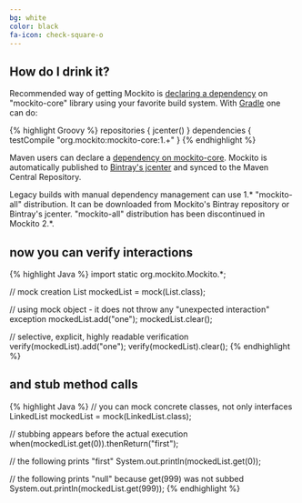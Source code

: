 ```yaml
---
bg: white
color: black
fa-icon: check-square-o
---
```


## How do I drink it?

Recommended way of getting Mockito is [declaring a dependency](https://github.com/mockito/mockito/wiki/Declaring-mockito-dependency)
on "mockito-core" library using your favorite build system.
With [Gradle](http://gradle.org) one can do:

{% highlight Groovy %}
repositories { jcenter() }
dependencies { testCompile "org.mockito:mockito-core:1.+" }
{% endhighlight %}

Maven users can declare a [dependency on mockito-core](http://search.maven.org/#search%7Cga%7C1%7Cg%3A%22org.mockito%22%2C%20a%3A%22mockito-core%22).
Mockito is automatically published to [Bintray's jcenter](http://jcenter.bintray.com/org/mockito/mockito-core)
and synced to the Maven Central Repository.

Legacy builds with manual dependency management can use 1.* "mockito-all" distribution.
It can be downloaded from Mockito's Bintray repository or Bintray's jcenter.
"mockito-all" distribution has been discontinued in Mockito 2.*.

## now you can verify interactions

{% highlight Java %}
import static org.mockito.Mockito.*;

// mock creation
List mockedList = mock(List.class);

// using mock object - it does not throw any "unexpected interaction" exception
mockedList.add("one");
mockedList.clear();

// selective, explicit, highly readable verification
verify(mockedList).add("one");
verify(mockedList).clear();
{% endhighlight %}

## and stub method calls

{% highlight Java %}
// you can mock concrete classes, not only interfaces
LinkedList mockedList = mock(LinkedList.class);

// stubbing appears before the actual execution
when(mockedList.get(0)).thenReturn("first");

// the following prints "first"
System.out.println(mockedList.get(0));

// the following prints "null" because get(999) was not subbed
System.out.println(mockedList.get(999));
{% endhighlight %}